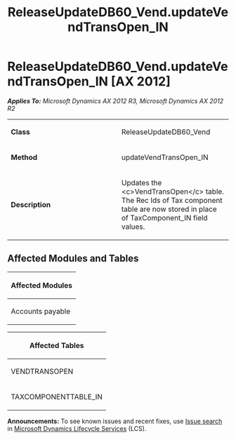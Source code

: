 ﻿---
title: ReleaseUpdateDB60_Vend.updateVendTransOpen_IN
TOCTitle: ReleaseUpdateDB60_Vend.updateVendTransOpen_IN
ms:assetid: 817a5aef-6180-fcb5-c8d7-31aef729c5a7
ms:mtpsurl: https://msdn.microsoft.com/en-us/library/JJ685928(v=AX.60)
ms:contentKeyID: 49709380
ms.date: 05/18/2015
mtps_version: v=AX.60
---

# ReleaseUpdateDB60\_Vend.updateVendTransOpen\_IN [AX 2012]


_**Applies To:** Microsoft Dynamics AX 2012 R3, Microsoft Dynamics AX 2012 R2_

<table>
<colgroup>
<col style="width: 50%" />
<col style="width: 50%" />
</colgroup>
<tbody>
<tr class="odd">
<td><p><strong>Class</strong></p></td>
<td><p>ReleaseUpdateDB60_Vend</p></td>
</tr>
<tr class="even">
<td><p><strong>Method</strong></p></td>
<td><p>updateVendTransOpen_IN</p></td>
</tr>
<tr class="odd">
<td><p><strong>Description</strong></p></td>
<td><p>Updates the &lt;c&gt;VendTransOpen&lt;/c&gt; table. The Rec Ids of Tax component table are now stored in place of TaxComponent_IN field values.</p></td>
</tr>
</tbody>
</table>


## Affected Modules and Tables

<table>
<colgroup>
<col style="width: 100%" />
</colgroup>
<thead>
<tr class="header">
<th><p>Affected Modules</p></th>
</tr>
</thead>
<tbody>
<tr class="odd">
<td><p>Accounts payable</p></td>
</tr>
</tbody>
</table>


<table>
<colgroup>
<col style="width: 100%" />
</colgroup>
<thead>
<tr class="header">
<th><p>Affected Tables</p></th>
</tr>
</thead>
<tbody>
<tr class="odd">
<td><p>VENDTRANSOPEN</p></td>
</tr>
<tr class="even">
<td><p>TAXCOMPONENTTABLE_IN</p></td>
</tr>
</tbody>
</table>

  
**Announcements:** To see known issues and recent fixes, use [Issue search](http://go.microsoft.com/fwlink/?linkid=389258) in [Microsoft Dynamics Lifecycle Services](http://go.microsoft.com/fwlink/?linkid=306505) (LCS).

